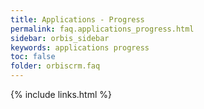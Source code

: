 ```yaml
---
title: Applications - Progress
permalink: faq.applications_progress.html
sidebar: orbis_sidebar
keywords: applications progress
toc: false
folder: orbiscrm.faq
---
```


<div class="panel-group" id="accordion">

</div>
<!-- /.panel-group -->

{% include links.html %}
